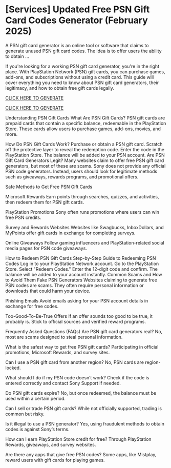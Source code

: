 # [Services] Updated Free PSN Gift Card Codes Generator (February 2025)

A PSN gift card generator is an online tool or software that claims to generate unused PSN gift card codes. The idea is to offer users the ability to obtain ...

If you're looking for a working PSN gift card generator, you're in the right place. With PlayStation Network (PSN) gift cards, you can purchase games, add-ons, and subscriptions without using a credit card. This guide will cover everything you need to know about PSN gift card generators, their legitimacy, and how to obtain free gift cards legally.

[CLICK HERE TO GENERATE](https://appbitly.com/PSN-GIFT-CARDS)

[CLICK HERE TO GENERATE](https://appbitly.com/PSN-GIFT-CARDS)


Understanding PSN Gift Cards What Are PSN Gift Cards? PSN gift cards are prepaid cards that contain a specific balance, redeemable in the PlayStation Store. These cards allow users to purchase games, add-ons, movies, and more.

How Do PSN Gift Cards Work? Purchase or obtain a PSN gift card. Scratch off the protective layer to reveal the redemption code. Enter the code in the PlayStation Store. The balance will be added to your PSN account. Are PSN Gift Card Generators Legit? Many websites claim to offer free PSN gift card generators, but most of these are scams. Sony does not provide any official PSN code generators. Instead, users should look for legitimate methods such as giveaways, rewards programs, and promotional offers.

Safe Methods to Get Free PSN Gift Cards

Microsoft Rewards Earn points through searches, quizzes, and activities, then redeem them for PSN gift cards.

PlayStation Promotions Sony often runs promotions where users can win free PSN credits.

Survey and Rewards Websites Websites like Swagbucks, InboxDollars, and MyPoints offer gift cards in exchange for completing surveys.

Online Giveaways Follow gaming influencers and PlayStation-related social media pages for PSN code giveaways.

How to Redeem PSN Gift Cards Step-by-Step Guide to Redeeming PSN Codes Log in to your PlayStation Network account. Go to the PlayStation Store. Select "Redeem Codes." Enter the 12-digit code and confirm. The balance will be added to your account instantly. Common Scams and How to Avoid Them Fake PSN Generators Websites claiming to generate free PSN codes are scams. They often require personal information or downloads that could harm your device.

Phishing Emails Avoid emails asking for your PSN account details in exchange for free codes.

Too-Good-To-Be-True Offers If an offer sounds too good to be true, it probably is. Stick to official sources and verified reward programs.

Frequently Asked Questions (FAQs) Are PSN gift card generators real? No, most are scams designed to steal personal information.

What is the safest way to get free PSN gift cards? Participating in official promotions, Microsoft Rewards, and survey sites.

Can I use a PSN gift card from another region? No, PSN cards are region-locked.

What should I do if my PSN code doesn’t work? Check if the code is entered correctly and contact Sony Support if needed.

Do PSN gift cards expire? No, but once redeemed, the balance must be used within a certain period.

Can I sell or trade PSN gift cards? While not officially supported, trading is common but risky.

Is it illegal to use a PSN generator? Yes, using fraudulent methods to obtain codes is against Sony’s terms.

How can I earn PlayStation Store credit for free? Through PlayStation Rewards, giveaways, and survey websites.

Are there any apps that give free PSN codes? Some apps, like Mistplay, reward users with gift cards for playing games.